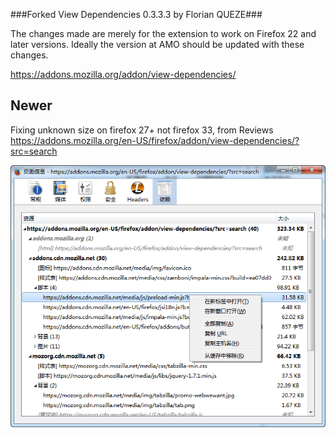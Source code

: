 ###Forked View Dependencies 0.3.3.3 by Florian QUEZE###

The changes made are merely for the extension to work on Firefox 22 and later versions. Ideally the version at AMO should be updated with these changes.

<https://addons.mozilla.org/addon/view-dependencies/>

Newer
-----

Fixing unknown size on firefox 27+ not firefox 33, from Reviews <https://addons.mozilla.org/en-US/firefox/addon/view-dependencies/?src=search>

![view.png](view.png)